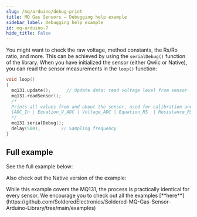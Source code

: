 ```yaml
---
slug: /mq/arduino/debug-print
title: MQ Gas Sensors – Debugging help example
sidebar_label: Debugging help example
id: mq-arduino-7
hide_title: False
---
```

You might want to check the raw voltage, method constants, the Rs/Ro ratio, and more. This can be achieved by using the `serialDebug()` function of the library.
When you have initialized the sensor (either Qwiic or Native), you can read the sensor measurements in the `loop()` function:

```cpp
void loop()
{
  mq131.update();      // Update data; read voltage level from sensor
  mq131.readSensor();
  /*
  Prints all values from and about the sensor, used for calibration and debugging purposes. The format is:
  |ADC_In | Equation_V_ADC | Voltage_ADC | Equation_RS  | Resistance_RS | EQ_Ratio | Ratio (RS/R0) | Equation_PPM | PPM |
  */
  mq131.serialDebug(); 
  delay(500);        // Sampling frequency
}
```

<CenteredImage src="/img/mq/debug.png" alt="Debug print on serial monitor" caption="Debug print on serial monitor" width="80%" />

<FunctionDocumentation
  functionName="mq131.serialDebug()"
  description="Prints all values from and about the sensor, used for calibration and debugging purposes"
  returnDescription="None"
  parameters={[]}
/>

## Full example

See the full example below:

<QuickLink  
  title="Debug-Print-Qwiic.ino"  
  description="Debug print function example for Qwiic MQ sensors"  
  url="https://github.com/SolderedElectronics/Soldered-MQ-Gas-Sensor-Arduino-Library/blob/main/examples/Qwiic/Debug-Print-Qwiic/Debug-Print-Qwiic.ino"  
/>

Also check out the Native version of the example:

<QuickLink  
  title="Debug-Print.ino"  
  description="Debug print function example for Native MQ sensors"  
  url="https://github.com/SolderedElectronics/Soldered-MQ-Gas-Sensor-Arduino-Library/blob/main/examples/native/Custom-Config/Custom-Config.ino"  
/>

<InfoBox>
While this example covers the MQ131, the process is practically identical for every sensor. We encourage you to check out all the examples [**here**](https://github.com/SolderedElectronics/Soldered-MQ-Gas-Sensor-Arduino-Library/tree/main/examples)
</InfoBox>